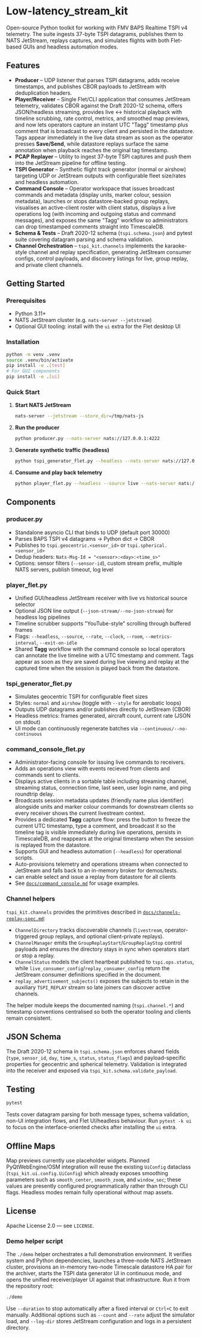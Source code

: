 # Low-latency_stream_kit

Open-source Python toolkit for working with FMV BAPS Realtime TSPI v4 telemetry. The suite ingests 37-byte TSPI datagrams, publishes them to NATS JetStream, replays captures, and simulates flights with both Flet-based GUIs and headless automation modes.

## Features
- **Producer** – UDP listener that parses TSPI datagrams, adds receive timestamps, and publishes CBOR payloads to JetStream with deduplication headers.
- **Player/Receiver** – Single Flet/CLI application that consumes JetStream telemetry, validates CBOR against the Draft 2020-12 schema, offers JSON/headless streaming, provides live ↔ historical playback with timeline scrubbing, rate control, metrics, and smoothed map previews, and now lets operators capture an instant UTC "Tagg" timestamp plus comment that is broadcast to every client and persisted in the datastore. Tags appear immediately in the live data stream as soon as the operator presses **Save/Send**, while datastore replays surface the same annotation when playback reaches the original tag timestamp.
- **PCAP Replayer** – Utility to ingest 37-byte TSPI captures and push them into the JetStream pipeline for offline testing.
- **TSPI Generator** – Synthetic flight track generator (normal or airshow) targeting UDP or JetStream outputs with configurable fleet size/rates and headless automation.
- **Command Console** – Operator workspace that issues broadcast commands and metadata (display units, marker colour, session metadata), launches or stops datastore-backed group replays, visualises an active-client roster with client status, displays a live operations log (with incoming and outgoing status and command messages), and exposes the same "Tagg" workflow so administrators can drop timestamped comments straight into TimescaleDB.
- **Schema & Tests** – Draft 2020-12 schema (`tspi.schema.json`) and pytest suite covering datagram parsing and schema validation.
- **Channel Orchestration** – `tspi_kit.channels` implements the karaoke-style channel and replay specification, generating JetStream consumer configs, control payloads, and discovery listings for live, group replay, and private client channels.

## Getting Started
### Prerequisites
- Python 3.11+
- NATS JetStream cluster (e.g. `nats-server --jetstream`)
- Optional GUI tooling: install with the `ui` extra for the Flet desktop UI

### Installation
```bash
python -m venv .venv
source .venv/bin/activate
pip install -e .[test]
# For GUI components
pip install -e .[ui]
```

### Quick Start

1. **Start NATS JetStream**
   ```bash
   nats-server --jetstream --store_dir=/tmp/nats-js
   ```
2. **Run the producer**
   ```bash
   python producer.py --nats-server nats://127.0.0.1:4222
   ```
3. **Generate synthetic traffic (headless)**
   ```bash
   python tspi_generator_flet.py --headless --nats-server nats://127.0.0.1:4222 --duration 10
   ```
4. **Consume and play back telemetry**
   ```bash
   python player_flet.py --headless --source live --nats-server nats://127.0.0.1:4222 --duration 10 --json-stream
   ```

## Components
### producer.py
- Standalone asyncio CLI that binds to UDP (default port 30000)
- Parses BAPS TSPI v4 datagrams → Python dict → CBOR
- Publishes to `tspi.geocentric.<sensor_id>` or `tspi.spherical.<sensor_id>`
- Dedup headers: `Nats-Msg-Id = "<sensor>:<day>:<time_s>"`
- Options: sensor filters (`--sensor-id`), custom stream prefix, multiple NATS servers,
  publish timeout, log level

### player_flet.py
- Unified GUI/headless JetStream receiver with live vs historical source selector
- Optional JSON line output (`--json-stream/--no-json-stream`) for headless log pipelines
- Timeline scrubber supports "YouTube-style" scrolling through buffered frames
- Flags: `--headless`, `--source`, `--rate`, `--clock`, `--room`, `--metrics-interval`, `--exit-on-idle`
- Shared **Tagg** workflow with the command console so local operators can
  annotate the live timeline with a UTC timestamp and comment. Tags appear as
  soon as they are saved during live viewing and replay at the captured time
  when the session is played back from the datastore.

### tspi_generator_flet.py
- Simulates geocentric TSPI for configurable fleet sizes
- Styles: `normal` and `airshow` (toggle with `--style` for aerobatic loops)
- Outputs UDP datagrams and/or publishes directly to JetStream (CBOR)
- Headless metrics: frames generated, aircraft count, current rate (JSON on stdout)
- UI mode can continuously regenerate batches via `--continuous/--no-continuous`

### command_console_flet.py
- Administrator-facing console for issuing live commands to receivers.
- Adds an operations view with events recieved from clients and commands sent to clients.
- Displays active clients in a sortable table including streaming channel,
  streaming status, connection time, last seen, user login name, and ping roundtrip delay.
- Broadcasts session metadata updates (friendly name plus identifier) alongside
  units and marker colour commands for downstream clients so every receiver
  shows the current livestream context.
- Provides a dedicated **Tagg** capture flow: press the button to freeze the
  current UTC timestamp, type a comment, and broadcast it so the timeline tag is
  visible immediately during live operations, persists in TimescaleDB, and reappears at the original timestamp when the session is replayed from the datastore.
- Supports GUI and headless automation (`--headless`) for operational scripts.
- Auto-provisions telemetry and operations streams when connected to JetStream
  and falls back to an in-memory broker for demos/tests.
- can enable select and issue a replay from datastore for all clients
- See [`docs/command_console.md`](docs/command_console.md) for usage examples.

### Channel helpers

`tspi_kit.channels` provides the primitives described in [`docs/channels-replay-spec.md`](docs/channels-replay-spec.md):

- `ChannelDirectory` tracks discoverable channels (`livestream`, operator-triggered group replays, and optional client-private replays).
- `ChannelManager` emits the `GroupReplayStart`/`GroupReplayStop` control payloads and ensures the directory stays in sync when operators start or stop a replay.
- `ChannelStatus` models the client heartbeat published to `tspi.ops.status`, while `live_consumer_config`/`replay_consumer_config` return the JetStream consumer definitions specified in the document.
- `replay_advertisement_subjects()` exposes the subjects to retain in the auxiliary `TSPI_REPLAY` stream so late joiners can discover active channels.

The helper module keeps the documented naming (`tspi.channel.*`) and timestamp conventions centralised so both the operator tooling and clients remain consistent.

## JSON Schema
The Draft 2020-12 schema in `tspi.schema.json` enforces shared fields (`type`, `sensor_id`, `day`, `time_s`, `status`, `status_flags`) and payload-specific properties for geocentric and spherical telemetry. Validation is integrated into the receiver and exposed via `tspi_kit.schema.validate_payload`.

## Testing
```bash
pytest
```
Tests cover datagram parsing for both message types, schema validation, non-UI integration flows, and Flet UI/headless behaviour. Run `pytest -k ui` to focus on the interface-oriented checks after installing the `ui` extra.

## Offline Maps
Map previews currently use placeholder widgets. Planned PyQtWebEngine/OSM integration will reuse the existing `UiConfig` dataclass (`tspi_kit.ui.config.UiConfig`) which already exposes smoothing parameters such as `smooth_center`, `smooth_zoom`, and `window_sec`; these values are presently configured programmatically rather than through CLI flags. Headless modes remain fully operational without map assets.

## License
Apache License 2.0 — see `LICENSE`.

### Demo helper script
The `./demo` helper orchestrates a full demonstration environment. It verifies system
and Python dependencies, launches a three-node NATS JetStream cluster, provisions an
in-memory two-node Timescale datastore HA pair for the archiver, starts the TSPI data
generator UI in continuous mode, and opens the unified receiver/player UI against
that infrastructure. Run it from the repository root:

```bash
./demo
```

Use `--duration` to stop automatically after a fixed interval or `Ctrl+C` to exit
manually. Additional options such as `--count` and `--rate` adjust the simulator load,
and `--log-dir` stores JetStream configuration and logs in a persistent directory.


